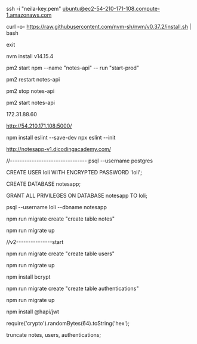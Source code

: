 ssh -i "neila-key.pem" ubuntu@ec2-54-210-171-108.compute-1.amazonaws.com

curl -o- https://raw.githubusercontent.com/nvm-sh/nvm/v0.37.2/install.sh | bash

exit

nvm install v14.15.4

pm2 start npm --name "notes-api" -- run "start-prod" 

pm2 restart notes-api

pm2 stop notes-api

pm2 start notes-api

172.31.88.60

http://54.210.171.108:5000/



npm install eslint --save-dev
npx eslint --init

http://notesapp-v1.dicodingacademy.com/

//--------------------------------
psql --username postgres

CREATE USER loli WITH ENCRYPTED PASSWORD 'loli';

CREATE DATABASE notesapp;

GRANT ALL PRIVILEGES ON DATABASE notesapp TO loli;

psql --username loli --dbname notesapp

npm run migrate create "create table notes"

npm run migrate up


//v2---------------start

npm run migrate create "create table users"

npm run migrate up

npm install bcrypt

npm run migrate create "create table authentications"

npm run migrate up

npm install @hapi/jwt

require('crypto').randomBytes(64).toString('hex');

truncate notes, users, authentications;